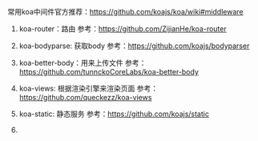 常用koa中间件官方推荐：https://github.com/koajs/koa/wiki#middleware

1. koa-router：路由
  参考：https://github.com/ZijianHe/koa-router

2. koa-bodyparse: 获取body
  参考：https://github.com/koajs/bodyparser

3. koa-better-body：用来上传文件
  参考：https://github.com/tunnckoCoreLabs/koa-better-body
  
4. koa-views: 根据渲染引擎来渲染页面
  参考：https://github.com/queckezz/koa-views

5. koa-static: 静态服务
  参考：https://github.com/koajs/static

6. 